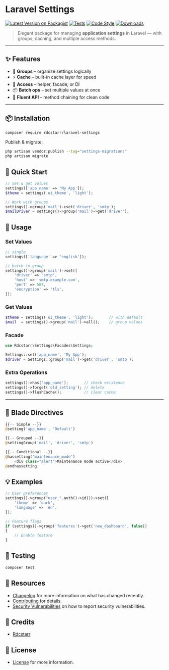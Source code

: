 # Laravel Settings

[![Latest Version on Packagist](https://img.shields.io/packagist/v/rdcstarr/laravel-settings.svg?style=flat-square)](https://packagist.org/packages/rdcstarr/laravel-settings)
[![Tests](https://img.shields.io/github/actions/workflow/status/rdcstarr/laravel-settings/run-tests.yml?branch=main&label=tests&style=flat-square)](https://github.com/rdcstarr/laravel-settings/actions)
[![Code Style](https://img.shields.io/github/actions/workflow/status/rdcstarr/laravel-settings/fix-php-code-style-issues.yml?branch=main&label=code%20style&style=flat-square)](https://github.com/rdcstarr/laravel-settings/actions)
[![Downloads](https://img.shields.io/packagist/dt/rdcstarr/laravel-settings.svg?style=flat-square)](https://packagist.org/packages/rdcstarr/laravel-settings)

> Elegant package for managing **application settings** in Laravel — with groups, caching, and multiple access methods.

---

## ✨ Features

- 🔧 **Groups** – organize settings logically
- ⚡ **Cache** – built-in cache layer for speed
- 🎯 **Access** – helper, facade, or DI
- 📦 **Batch ops** – set multiple values at once
- 🔄 **Fluent API** – method chaining for clean code

---

## 📦 Installation

```bash
composer require rdcstarr/laravel-settings
```

Publish & migrate:

```bash
php artisan vendor:publish --tag="settings-migrations"
php artisan migrate
```

## 🚀 Quick Start

```php
// Set & get values
settings(['app_name' => 'My App']);
$theme = settings('ui_theme', 'light');

// Work with groups
settings()->group('mail')->set('driver', 'smtp');
$mailDriver = settings()->group('mail')->get('driver');
```

## 🔑 Usage

### Set Values
```php
// single
settings(['language' => 'english']);

// batch in group
settings()->group('mail')->set([
    'driver' => 'smtp',
    'host' => 'smtp.example.com',
    'port' => 587,
    'encryption' => 'tls',
]);
```

### Get Values
```php
$theme = settings('ui_theme', 'light');       // with default
$mail  = settings()->group('mail')->all();    // group values
```

### Facade
```php
use Rdcstarr\Settings\Facades\Settings;

Settings::set('app_name', 'My App');
$driver = Settings::group('mail')->get('driver', 'smtp');
```

### Extra Operations
```php
settings()->has('app_name');       // check existence
settings()->forget('old_setting'); // delete
settings()->flushCache();          // clear cache
```
---
## 🎨 Blade Directives
```php
{{-- Simple --}}
@setting('app_name', 'Default')

{{-- Grouped --}}
@settingGroup('mail', 'driver', 'smtp')

{{-- Conditional --}}
@hassetting('maintenance_mode')
    <div class="alert">Maintenance mode active</div>
@endhassetting
```

## 💡 Examples
```php
// User preferences
settings()->group("user_".auth()->id())->set([
    'theme' => 'dark',
    'language' => 'en',
]);

// Feature flags
if (settings()->group('features')->get('new_dashboard', false))
{
    // Enable feature
}
```

## 🧪 Testing
```bash
composer test
```

## 📖 Resources
 - [Changelog](CHANGELOG.md) for more information on what has changed recently.
 - [Contributing](CONTRIBUTING.md) for details.
 - [Security Vulnerabilities](../../security/policy) on how to report security vulnerabilities.

## 👥 Credits
 - [Rdcstarr](https://github.com/rdcstarr)

## 📜 License
 - [License](LICENSE.md) for more information.
